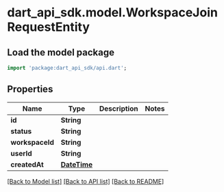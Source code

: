 # dart_api_sdk.model.WorkspaceJoinRequestEntity

## Load the model package
```dart
import 'package:dart_api_sdk/api.dart';
```

## Properties
Name | Type | Description | Notes
------------ | ------------- | ------------- | -------------
**id** | **String** |  | 
**status** | **String** |  | 
**workspaceId** | **String** |  | 
**userId** | **String** |  | 
**createdAt** | [**DateTime**](DateTime.md) |  | 

[[Back to Model list]](../README.md#documentation-for-models) [[Back to API list]](../README.md#documentation-for-api-endpoints) [[Back to README]](../README.md)


